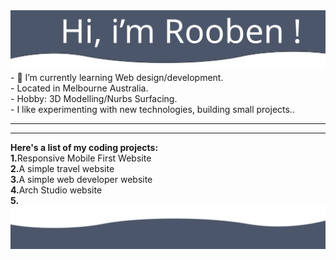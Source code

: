 <img src= "https://github.com/Rooben-s/Rooben-s/blob/main/hero.svg">
- 🌱 I’m currently learning Web design/development.
<br>
- Located in Melbourne Australia.
<br>
-  Hobby: 3D Modelling/Nurbs Surfacing.
<br>
- I like experimenting with new technologies, building small projects..
<br>
<hr>
<align="center" img src= "https://github-readme-stats.vercel.app/api?username=rooben-s&show_icons=true&theme=nord">
<hr>
<strong>Here's a list of my coding projects:</strong>
<br>
<strong>1.</strong>Responsive Mobile First Website
<br>
<strong>2.</strong>A simple travel website
<br>
<strong>3.</strong>A simple web developer website
<br>
<strong>4.</strong>Arch Studio website 
<br>
<strong>5.</strong>
<br>




<img src= "https://github.com/Rooben-s/Rooben-s/blob/main/bottom.svg">
